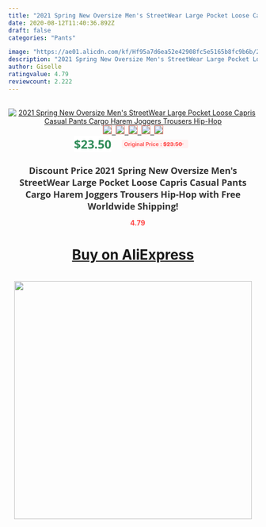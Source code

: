 ```yaml
---
title: "2021 Spring New Oversize Men's StreetWear Large Pocket Loose Capris Casual Pants Cargo Harem Joggers Trousers Hip-Hop"
date: 2020-08-12T11:40:36.892Z
draft: false
categories: "Pants"

image: "https://ae01.alicdn.com/kf/Hf95a7d6ea52e42908fc5e5165b8fc9b6b/2021-Spring-New-Oversize-Men-s-StreetWear-Large-Pocket-Loose-Capris-Casual-Pants-Cargo-Harem-Joggers.jpg"
description: "2021 Spring New Oversize Men's StreetWear Large Pocket Loose Capris Casual Pants Cargo Harem Joggers Trousers Hip-Hop"
author: Giselle
ratingvalue: 4.79
reviewcount: 2.222
---
```

<br>
<div style="text-align: center;">
<a href="https://s.click.aliexpress.com/e/_AcLy4V" target="_blank" rel="nofollow noopener noreferrer"><img alt="2021 Spring New Oversize Men's StreetWear Large Pocket Loose Capris Casual Pants Cargo Harem Joggers Trousers Hip-Hop" class="magnifier-image" src="https://ae01.alicdn.com/kf/Hf95a7d6ea52e42908fc5e5165b8fc9b6b/2021-Spring-New-Oversize-Men-s-StreetWear-Large-Pocket-Loose-Capris-Casual-Pants-Cargo-Harem-Joggers.jpg_640x640.jpg">
<br>
<img style="border:1px solid salmon" src="https://ae01.alicdn.com/kf/Hf95a7d6ea52e42908fc5e5165b8fc9b6b/2021-Spring-New-Oversize-Men-s-StreetWear-Large-Pocket-Loose-Capris-Casual-Pants-Cargo-Harem-Joggers.jpg_120x120.jpg">&nbsp;&nbsp;<img style="border:1px solid salmon" src="https://ae01.alicdn.com/kf/H794dcc9bc23949358380c7c797afa9b61/2021-Spring-New-Oversize-Men-s-StreetWear-Large-Pocket-Loose-Capris-Casual-Pants-Cargo-Harem-Joggers.jpg_120x120.jpg">&nbsp;&nbsp;<img style="border:1px solid salmon" src="https://ae01.alicdn.com/kf/H9c60439359a942a1b4c42f35d4ac16acI/2021-Spring-New-Oversize-Men-s-StreetWear-Large-Pocket-Loose-Capris-Casual-Pants-Cargo-Harem-Joggers.jpg_120x120.jpg">&nbsp;&nbsp;<img style="border:1px solid salmon" src="https://ae01.alicdn.com/kf/H6ce6a2f1f9c143199bcbc78e8d954801u/2021-Spring-New-Oversize-Men-s-StreetWear-Large-Pocket-Loose-Capris-Casual-Pants-Cargo-Harem-Joggers.jpg_120x120.jpg">&nbsp;&nbsp;<img style="border:1px solid salmon" src="https://ae01.alicdn.com/kf/H116ff1839e4b48e18ed9a77649d955459/2021-Spring-New-Oversize-Men-s-StreetWear-Large-Pocket-Loose-Capris-Casual-Pants-Cargo-Harem-Joggers.jpg_120x120.jpg"></a></div><br0>
<div style="text-align: center;"><span style="background-color: white; border: 0px; box-sizing: border-box; color: seagreen; display: inline-block; font-family: &quot;open sans&quot; , &quot;arial&quot; , &quot;helvetica&quot; , sans-serif , &quot;heiti&quot;; font-size: 24px; font-stretch: inherit; font-weight: 700; line-height: inherit; margin: 0px 10px 0px 0px; padding: 0px; vertical-align: middle;">$23.50 </span>
<span style="background: rgb(255 , 241 , 241); border-radius: 3px; border: 0px; box-sizing: border-box; color: #ff4747; display: inline-block; font-family: inherit; font-size: 12px; font-stretch: inherit; font-style: inherit; font-variant: inherit; font-weight: 600; line-height: inherit; margin: 0px; padding: 2px 5px; transform: scale(0.9); vertical-align: middle;">Original Price : <b style="text-decoration: line-through;">$23.50 </b> &nbsp;&nbsp;</span></div>
<h1 style="color: #333333; display: inline-block; font-family: &quot;open sans&quot; , &quot;arial&quot; , &quot;helvetica&quot; , sans-serif , &quot;heiti&quot;; font-size: 18px; font-stretch: inherit; font-weight: 700; text-align: center;">Discount Price 2021 Spring New Oversize Men's StreetWear Large Pocket Loose Capris Casual Pants Cargo Harem Joggers Trousers Hip-Hop with Free Worldwide Shipping!</h1>
<div style="color: #ff4747; text-align: center;">
<img src="https://4.bp.blogspot.com/-M0ZcTcb-5uY/XleCXlxnR4I/AAAAAAAAAEc/OrjgMkXV1oMQFaCRZj5HQwOCBcu3w1FegCPcBGAYYCw/s1600/star.png" style="height: 15px;">&nbsp;<b>4.79</b></div>
<div class="button_cont" align="center"><a class="buynow_a" href="https://s.click.aliexpress.com/e/_AcLy4V" target="_blank" rel="nofollow noopener noreferrer"><H1>Buy on AliExpress</H1></a></div><br>
<div class="separator" style="clear: both; text-align: center;">
<img src="https://lh3.googleusercontent.com/-pTy5HemUv9M/XlePHvY0dAI/AAAAAAAAAE4/0nX5iRUoIWY8eMW9Dpxeirr157OZliDIgCLcBGAsYHQ/s1600/badge.gif" width="480">
</div>
